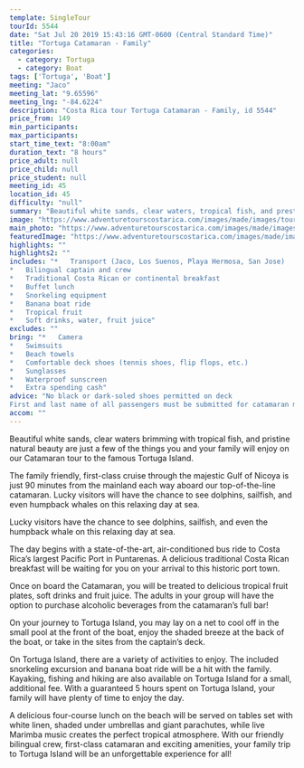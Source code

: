 ```yaml
---
template: SingleTour
tourId: 5544
date: "Sat Jul 20 2019 15:43:16 GMT-0600 (Central Standard Time)"
title: "Tortuga Catamaran - Family"
categories: 
  - category: Tortuga
  - category: Boat
tags: ['Tortuga', 'Boat']
meeting: "Jaco"
meeting_lat: "9.65596"
meeting_lng: "-84.6224"
description: "Costa Rica tour Tortuga Catamaran - Family, id 5544"
price_from: 149
min_participants: 
max_participants: 
start_time_text: "8:00am"
duration_text: "8 hours"
price_adult: null
price_child: null
price_student: null
meeting_id: 45
location_id: 45
difficulty: "null"
summary: "Beautiful white sands, clear waters, tropical fish, and prestine natural beauty are just a few of the things you enjoy on your tour of the famous Tortuga Island…"
image: "https://www.adventuretourscostarica.com/images/made/images/tours/Tortuga_Island/costa-rica-island-cruise-adventure-tortuga-1_350_250_c1.jpg"
main_photo: "https://www.adventuretourscostarica.com/images/made/images/tours/Tortuga_Island/costa-rica-island-cruise-adventure-tortuga-1_350_250_c1.jpg"
featuredImage: "https://www.adventuretourscostarica.com/images/made/images/tours/Tortuga_Island/costa-rica-island-cruise-adventure-tortuga-1_350_250_c1.jpg"
highlights: ""
highlights2: ""
includes: "*   Transport (Jaco, Los Suenos, Playa Hermosa, San Jose)
*   Bilingual captain and crew
*   Traditional Costa Rican or continental breakfast
*   Buffet lunch
*   Snorkeling equipment
*   Banana boat ride
*   Tropical fruit
*   Soft drinks, water, fruit juice"
excludes: ""
bring: "*   Camera
*   Swimsuits
*   Beach towels
*   Comfortable deck shoes (tennis shoes, flip flops, etc.)
*   Sunglasses
*   Waterproof sunscreen
*   Extra spending cash"
advice: "No black or dark-soled shoes permitted on deck  
First and last name of all passengers must be submitted for catamaran manifest"
accom: ""
---
```

Beautiful white sands, clear waters brimming with tropical fish, and pristine natural beauty are just a few of the things you and your family will enjoy on our Catamaran tour to the famous Tortuga Island.

The family friendly, first-class cruise through the majestic Gulf of Nicoya is just 90 minutes from the mainland each way aboard our top-of-the-line catamaran. Lucky visitors will have the chance to see dolphins, sailfish, and even humpback whales on this relaxing day at sea.

Lucky visitors have the chance to see dolphins, sailfish, and even the humpback whale on this relaxing day at sea.

The day begins with a state-of-the-art, air-conditioned bus ride to Costa Rica’s largest Pacific Port in Puntarenas. A delicious traditional Costa Rican breakfast will be waiting for you on your arrival to this historic port town.

Once on board the Catamaran, you will be treated to delicious tropical fruit plates, soft drinks and fruit juice. The adults in your group will have the option to purchase alcoholic beverages from the catamaran’s full bar!

On your journey to Tortuga Island, you may lay on a net to cool off in the small pool at the front of the boat, enjoy the shaded breeze at the back of the boat, or take in the sites from the captain’s deck.

On Tortuga Island, there are a variety of activities to enjoy. The included snorkeling excursion and banana boat ride will be a hit with the family. Kayaking, fishing and hiking are also available on Tortuga Island for a small, additional fee. With a guaranteed 5 hours spent on Tortuga Island, your family will have plenty of time to enjoy the day.

A delicious four-course lunch on the beach will be served on tables set with white linen, shaded under umbrellas and giant parachutes, while live Marimba music creates the perfect tropical atmosphere. With our friendly bilingual crew, first-class catamaran and exciting amenities, your family trip to Tortuga Island will be an unforgettable experience for all!